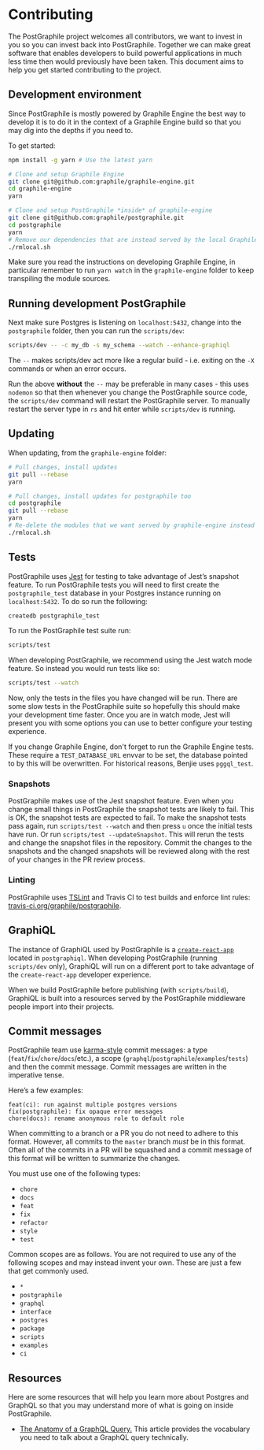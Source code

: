 # Contributing

The PostGraphile project welcomes all contributors, we want to invest in you so
you can invest back into PostGraphile. Together we can make great software that
enables developers to build powerful applications in much less time then would
previously have been taken. This document aims to help you get started
contributing to the project.

## Development environment

Since PostGraphile is mostly powered by Graphile Engine the best way to
develop it is to do it in the context of a Graphile Engine build so that you
may dig into the depths if you need to.

To get started:

```bash
npm install -g yarn # Use the latest yarn

# Clone and setup Graphile Engine
git clone git@github.com:graphile/graphile-engine.git
cd graphile-engine
yarn

# Clone and setup PostGraphile *inside* of graphile-engine
git clone git@github.com:graphile/postgraphile.git
cd postgraphile
yarn
# Remove our dependencies that are instead served by the local Graphile Engine
./rmlocal.sh
```

Make sure you read the instructions on developing Graphile Engine, in
particular remember to run `yarn watch` in the `graphile-engine` folder to
keep transpiling the module sources.

## Running development PostGraphile

Next make sure Postgres is listening on `localhost:5432`, change into the
`postgraphile` folder, then you can run the `scripts/dev`:

```bash
scripts/dev -- -c my_db -s my_schema --watch --enhance-graphiql
```

The `--` makes scripts/dev act more like a regular build - i.e. exiting on
the `-X` commands or when an error occurs.

Run the above **without** the `--` may be preferable in many cases - this
uses `nodemon` so that then whenever you change the PostGraphile source code,
the `scripts/dev` command will restart the PostGraphile server. To manually
restart the server type in `rs` and hit enter while `scripts/dev` is running.

## Updating

When updating, from the `graphile-engine` folder:

```bash
# Pull changes, install updates
git pull --rebase
yarn

# Pull changes, install updates for postgraphile too
cd postgraphile
git pull --rebase
yarn
# Re-delete the modules that we want served by graphile-engine instead
./rmlocal.sh
```

## Tests

PostGraphile uses [Jest](http://facebook.github.io/jest/) for testing to take
advantage of Jest’s snapshot feature. To run PostGraphile tests you will need
to first create the `postgraphile_test` database in your Postgres instance
running on `localhost:5432`. To do so run the following:

```bash
createdb postgraphile_test
```

To run the PostGraphile test suite run:

```bash
scripts/test
```

When developing PostGraphile, we recommend using the Jest watch mode feature.
So instead you would run tests like so:

```bash
scripts/test --watch
```

Now, only the tests in the files you have changed will be run. There are some
slow tests in the PostGraphile suite so hopefully this should make your
development time faster. Once you are in watch mode, Jest will present you with
some options you can use to better configure your testing experience.

If you change Graphile Engine, don't forget to run the Graphile Engine tests.
These require a `TEST_DATABASE_URL` envvar to be set, the database pointed to
by this will be overwritten. For historical reasons, Benjie uses `pggql_test`.

### Snapshots

PostGraphile makes use of the Jest snapshot feature. Even when you change small
things in PostGraphile the snapshot tests are likely to fail. This is OK, the
snapshot tests are expected to fail. To make the snapshot tests pass again, run
`scripts/test --watch` and then press `u` once the initial tests have run. Or
run `scripts/test --updateSnapshot`. This will rerun the tests and change the
snapshot files in the repository. Commit the changes to the snapshots and the
changed snapshots will be reviewed along with the rest of your changes in the
PR review process.

### Linting

PostGraphile uses [TSLint](http://palantir.github.io/tslint/) and Travis CI to
test builds and enforce lint rules:
[travis-ci.org/graphile/postgraphile](https://travis-ci.org/graphile/postgraphile).

## GraphiQL

The instance of GraphiQL used by PostGraphile is a
[`create-react-app`](https://github.com/facebookincubator/create-react-app)
located in `postgraphiql`. When developing PostGraphile (running
`scripts/dev` only), GraphiQL will run on a different port to take advantage of
the `create-react-app` developer experience.

When we build PostGraphile before publishing (with `scripts/build`), GraphiQL
is built into a resources served by the PostGraphile middleware people import
into their projects.

## Commit messages

PostGraphile team use
[karma-style](http://karma-runner.github.io/1.0/dev/git-commit-msg.html) commit
messages: a type (`feat`/`fix`/`chore`/`docs`/etc.), a scope
(`graphql`/`postgraphile`/`examples`/`tests`) and then the commit message.
Commit messages are written in the imperative tense.

Here’s a few examples:

```
feat(ci): run against multiple postgres versions
fix(postgraphile): fix opaque error messages
chore(docs): rename anonymous role to default role
```

When committing to a branch or a PR you do not need to adhere to this format.
However, all commits to the `master` branch _must_ be in this format. Often all
of the commits in a PR will be squashed and a commit message of this format
will be written to summarize the changes.

You must use one of the following types:

- `chore`
- `docs`
- `feat`
- `fix`
- `refactor`
- `style`
- `test`

Common scopes are as follows. You are not required to use any of the following
scopes and may instead invent your own. These are just a few that get commonly
used.

- `*`
- `postgraphile`
- `graphql`
- `interface`
- `postgres`
- `package`
- `scripts`
- `examples`
- `ci`

## Resources

Here are some resources that will help you learn more about Postgres and
GraphQL so that you may understand more of what is going on inside
PostGraphile.

- [The Anatomy of a GraphQL Query.](https://dev-blog.apollodata.com/the-anatomy-of-a-graphql-query-6dffa9e9e747) This article provides the vocabulary you need to talk about a GraphQL query technically.
